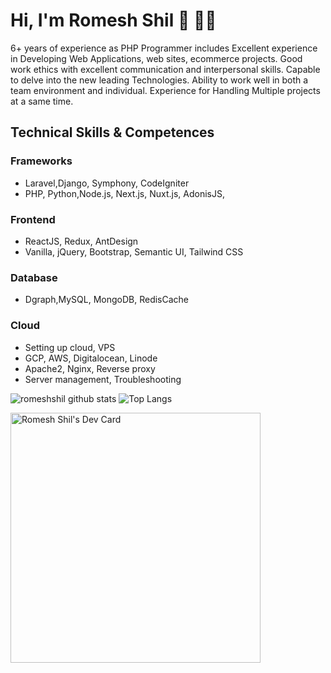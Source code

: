 # Hi, I'm Romesh Shil 👋 👨‍💻

6+ years of experience as PHP Programmer includes Excellent experience in Developing Web
Applications, web sites, ecommerce projects. Good work ethics with excellent
communication and interpersonal skills. Capable to delve into the new leading Technologies. Ability to
work well in both a team environment and individual. Experience for Handling Multiple projects at a
same time.

## Technical Skills & Competences

### Frameworks
- Laravel,Django, Symphony, CodeIgniter
- PHP, Python,Node.js, Next.js, Nuxt.js, AdonisJS,

### Frontend
- ReactJS, Redux, AntDesign
- Vanilla, jQuery, Bootstrap, Semantic UI, Tailwind CSS

### Database
- Dgraph,MySQL, MongoDB, RedisCache

### Cloud
- Setting up cloud, VPS
- GCP, AWS, Digitalocean, Linode
- Apache2, Nginx, Reverse proxy
- Server management, Troubleshooting


![romeshshil github stats](https://github-readme-stats.vercel.app/api?username=romeshshil&show_icons=true&hide_border=true)
![Top Langs](https://github-readme-stats.vercel.app/api/top-langs/?username=romeshshil&layout=compact)

<a href="https://app.daily.dev/romeshshil99"><img src="https://api.daily.dev/devcards/f6d659fb81944b01bf4c187503b3e01b.png?r=sp9" width="400" alt="Romesh Shil's Dev Card"/></a>

